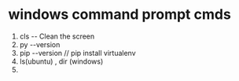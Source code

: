 # windows command prompt cmds
1. cls -- Clean the screen
2. py --version 
3. pip --version   // pip install virtualenv
4. ls(ubuntu) , dir (windows)
5. 
